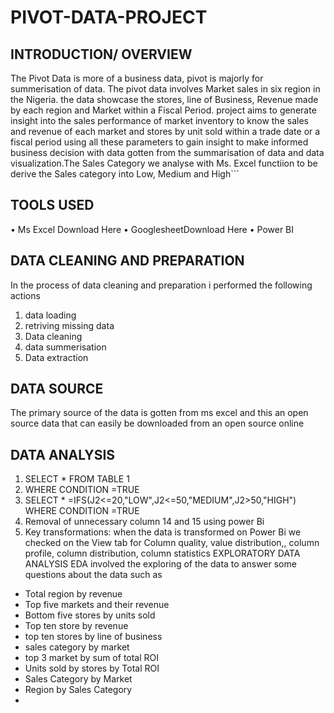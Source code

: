 # PIVOT-DATA-PROJECT
## INTRODUCTION/ OVERVIEW
The Pivot Data is more of a business data, pivot is majorly for summerisation of data. The pivot data involves Market sales in six region in the Nigeria. the data showcase the stores, line of Business, Revenue made by each region and Market within a Fiscal Period. project aims to generate insight into the sales performance of market inventory to know the sales and revenue of each market and stores by unit sold within a trade date or a fiscal period using all these parameters to gain insight to make informed business decision with data gotten from the summarisation of data and data visualization.The Sales Category we analyse with Ms. Excel functiion to be derive the Sales category into Low, Medium and High```
## TOOLS USED
•	Ms Excel Download Here
•	GooglesheetDownload Here
•	Power BI
## DATA CLEANING AND PREPARATION
In the process of data cleaning and preparation i performed the following actions
1.	data loading
2.	retriving missing data
3.	Data cleaning 
4.	data summerisation
5.	Data extraction
## DATA SOURCE
The primary source of the data is gotten from ms excel and this an open source data that can easily be downloaded from an open source online
## DATA ANALYSIS
1.	SELECT * FROM TABLE 1
2.	WHERE CONDITION =TRUE
3.	SELECT * =IFS(J2<=20,"LOW",J2<=50,"MEDIUM",J2>50,"HIGH")
WHERE CONDITION =TRUE
4.	Removal of unnecessary column 14 and 15 using power Bi
5.	Key transformations: when the data is transformed on Power Bi we checked on the View tab for Column quality, value distribution,, column profile, column distribution, column statistics
EXPLORATORY DATA ANALYSIS
EDA involved the exploring of the data to answer some questions about the data such as
  * Total region by revenue
  * Top five markets and their revenue
  * Bottom five stores by units sold
  * Top ten store by revenue
  * top ten stores by line of business
  * sales category by market
  * top 3 market by sum of total ROI
  * Units sold by stores by Total ROI
  * Sales Category by Market
  * Region by Sales Category
  * 


